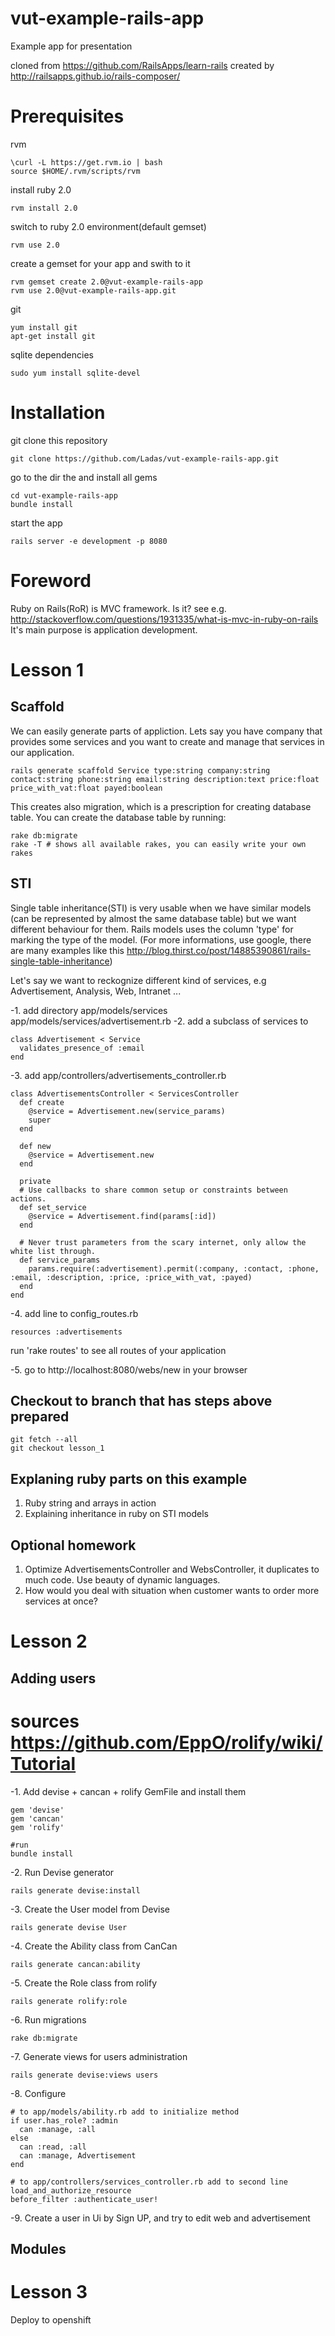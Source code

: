 vut-example-rails-app
=====================

Example app for presentation

cloned from https://github.com/RailsApps/learn-rails
created by http://railsapps.github.io/rails-composer/

Prerequisites
=============

rvm

    \curl -L https://get.rvm.io | bash
    source $HOME/.rvm/scripts/rvm
  
install ruby 2.0

    rvm install 2.0
  
switch to ruby 2.0 environment(default gemset)

    rvm use 2.0

create a gemset for your app and swith to it

    rvm gemset create 2.0@vut-example-rails-app
    rvm use 2.0@vut-example-rails-app.git

git

    yum install git
    apt-get install git  

sqlite dependencies

    sudo yum install sqlite-devel

Installation
============

git clone this repository

    git clone https://github.com/Ladas/vut-example-rails-app.git
    
go to the dir the and install all gems

    cd vut-example-rails-app
    bundle install

start the app

    rails server -e development -p 8080
   
   
Foreword
========

Ruby on Rails(RoR) is MVC framework. Is it? see e.g. http://stackoverflow.com/questions/1931335/what-is-mvc-in-ruby-on-rails
It's main purpose is application development.
    
Lesson 1
========

Scaffold
--------

We can easily generate parts of appliction. Lets say you have company that provides some services and you want to 
create and manage that services in our application.

    rails generate scaffold Service type:string company:string contact:string phone:string email:string description:text price:float price_with_vat:float payed:boolean

This creates also migration, which is a prescription for creating database table. You can create the database table by running:

    rake db:migrate
    rake -T # shows all available rakes, you can easily write your own rakes

STI
---

Single table inheritance(STI) is very usable when we have similar models (can be represented by almost the same database 
table) but we want different behaviour for them. Rails models uses the column 'type' for marking the type of the model. 
(For more informations, use google, there are many examples like this http://blog.thirst.co/post/14885390861/rails-single-table-inheritance)

Let's say we want to reckognize different kind of services, e.g Advertisement, Analysis, Web, Intranet ...

-1. add directory app/models/services app/models/services/advertisement.rb
-2. add a subclass of services to 

```
class Advertisement < Service
  validates_presence_of :email
end
```

-3. add app/controllers/advertisements_controller.rb

```
class AdvertisementsController < ServicesController
  def create
    @service = Advertisement.new(service_params)
    super
  end

  def new
    @service = Advertisement.new
  end

  private
  # Use callbacks to share common setup or constraints between actions.
  def set_service
    @service = Advertisement.find(params[:id])
  end

  # Never trust parameters from the scary internet, only allow the white list through.
  def service_params
    params.require(:advertisement).permit(:company, :contact, :phone, :email, :description, :price, :price_with_vat, :payed)
  end
end
```

-4. add line to config_routes.rb

```
resources :advertisements
```

run 'rake routes' to see all routes of your application


-5. go to http://localhost:8080/webs/new in your browser


Checkout to branch that has steps above prepared
------------------------------------------------

    git fetch --all
    git checkout lesson_1


Explaning ruby parts on this example
------------------------------------

1. Ruby string and arrays in action
2. Explaining inheritance in ruby on STI models


Optional homework
-----------------

1. Optimize AdvertisementsController and WebsController, it duplicates to much code. Use beauty of dynamic languages.
2. How would you deal with situation when customer wants to order more services at once?



Lesson 2
========

Adding users
------------

# sources https://github.com/EppO/rolify/wiki/Tutorial

-1. Add devise + cancan + rolify GemFile and install them

```
gem 'devise'
gem 'cancan'
gem 'rolify'

#run
bundle install
```

-2. Run Devise generator

    rails generate devise:install
    
-3. Create the User model from Devise

    rails generate devise User

-4. Create the Ability class from CanCan

    rails generate cancan:ability

-5. Create the Role class from rolify

    rails generate rolify:role

-6. Run migrations

    rake db:migrate

-7. Generate views for users administration 

    rails generate devise:views users

-8. Configure

```
# to app/models/ability.rb add to initialize method
if user.has_role? :admin
  can :manage, :all
else
  can :read, :all
  can :manage, Advertisement
end

# to app/controllers/services_controller.rb add to second line
load_and_authorize_resource
before_filter :authenticate_user!
```

-9. Create a user in Ui by Sign UP, and try to edit web and advertisement

Modules
-------



Lesson 3
========

Deploy to openshift
